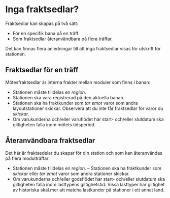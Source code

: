 ﻿# Inga fraktsedlar?
Fraktsedlar kan skapas på två sätt:
- För en specifik bana på en träff.
- Som fraktsedlar återanvändbara på flera träffar.

Det kan finnas flera anledningar till att inga fraktsedlar visas för utskrift för stationen.
## Fraktsedlar för en träff
Mötesfraktsedlar är interna frakter mellan moduler som finns i banan:
- Stationen måste tilldelas en *region*.
- Stationen ska vara registrerad på den aktuella banan.
- Stationen ska ha fraktkunder som *tar emot* varor som andra layoutstationer skickar. Observera att du inte får fraktsedlar för varor du *skickar*.
- Om varukunderna och/eller varuflödet har start- och/eller slutdatum ska giltigheten falla inom mötets tidsperiod.

## Återanvändbara fraktsedlar
Det här är fraktsedelar du skapar för din station och som kan återanvändas på flera modulträffar:
- Stationen måste tilldelas en *region*.
– Stationen ska ha fraktkunder som *skickar* eller *tar emot* varor som andra stationer skickar.
- Om varukunderna och/eller godsflödet har start- och/eller slutdatum ska giltigheten falla inom lasttypens giltighetstid. Vissa lasttyper har giltighet av historiska skäl.mer att matcha lastkunder på stationer i ett annat land.